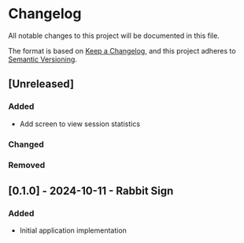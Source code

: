 # Changelog

All notable changes to this project will be documented in this file.

The format is based on [Keep a Changelog](https://keepachangelog.com/en/1.1.0/),
and this project adheres to [Semantic Versioning](https://semver.org/spec/v2.0.0.html).

## [Unreleased]

### Added

- Add screen to view session statistics

### Changed

### Removed

## [0.1.0] - 2024-10-11 - Rabbit Sign

### Added

- Initial application implementation
